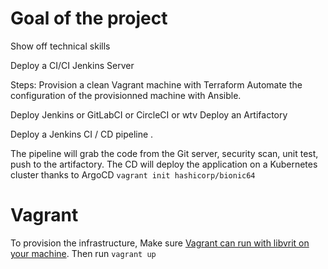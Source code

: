 # Goal of the project

Show off technical skills

Deploy a CI/CI Jenkins Server

Steps:
Provision a clean Vagrant machine with Terraform
Automate the configuration of the provisionned machine with Ansible.

Deploy Jenkins or GitLabCI or CircleCI or wtv
Deploy an Artifactory

Deploy a Jenkins CI / CD pipeline .

The pipeline will grab the code from the Git server, security scan, unit test, push to the artifactory.
The CD will deploy the application on a Kubernetes cluster thanks to ArgoCD
`vagrant init hashicorp/bionic64`

# Vagrant

To provision the infrastructure, Make sure [Vagrant can run with libvrit on your machine](https://computingforgeeks.com/using-vagrant-with-libvirt-on-linux/).
Then run `vagrant up`
